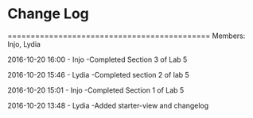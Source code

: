 # Change Log 

============================================
Members: Injo, Lydia

2016-10-20 16:00 - Injo
-Completed Section 3 of Lab 5 

2016-10-20 15:46 - Lydia
-Completed section 2 of lab 5

2016-10-20 15:01 - Injo
-Completed Section 1 of Lab 5 

2016-10-20 13:48 - Lydia
-Added starter-view and changelog